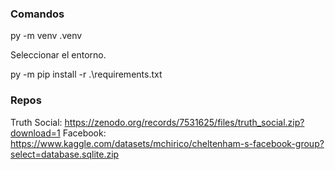 ### Comandos

py -m venv .venv

Seleccionar el entorno.

py -m pip install -r .\requirements.txt

### Repos

Truth Social: https://zenodo.org/records/7531625/files/truth_social.zip?download=1
Facebook: https://www.kaggle.com/datasets/mchirico/cheltenham-s-facebook-group?select=database.sqlite.zip